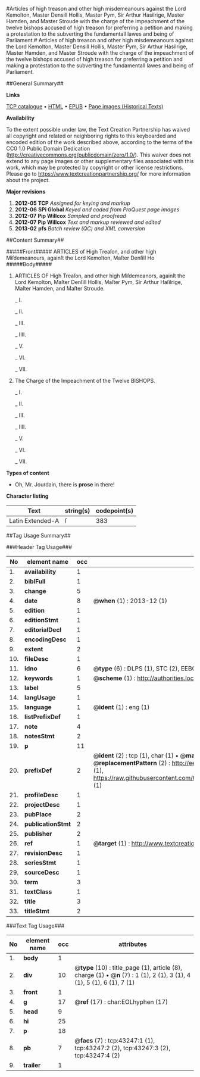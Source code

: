 #Articles of high treason and other high misdemeanours against the Lord Kemolton, Master Densill Hollis, Master Pym, Sir Arthur Hasilrige, Master Hamden, and Master Stroude with the charge of the impeachment of the twelve bishops accused of high treason for preferring a petition and making a protestation to the subverting the fundamentall lawes and being of Parliament.#
Articles of high treason and other high misdemeanours against the Lord Kemolton, Master Densill Hollis, Master Pym, Sir Arthur Hasilrige, Master Hamden, and Master Stroude with the charge of the impeachment of the twelve bishops accused of high treason for preferring a petition and making a protestation to the subverting the fundamentall lawes and being of Parliament.

##General Summary##

**Links**

[TCP catalogue](http://www.ota.ox.ac.uk/tcp/)  • 
[HTML](http://tei.it.ox.ac.uk/tcp/Texts-HTML/free/A25/A25931.html)  • 
[EPUB](http://tei.it.ox.ac.uk/tcp/Texts-EPUB/free/A25/A25931.epub) • 
[Page images (Historical Texts)](https://historicaltexts.jisc.ac.uk/eebo-09479814e)

**Availability**

To the extent possible under law, the Text Creation Partnership has waived all copyright and related or neighboring rights to this keyboarded and encoded edition of the work described above, according to the terms of the CC0 1.0 Public Domain Dedication (http://creativecommons.org/publicdomain/zero/1.0/). This waiver does not extend to any page images or other supplementary files associated with this work, which may be protected by copyright or other license restrictions. Please go to https://www.textcreationpartnership.org/ for more information about the project.

**Major revisions**

1. __2012-05__ __TCP__ *Assigned for keying and markup*
1. __2012-06__ __SPi Global__ *Keyed and coded from ProQuest page images*
1. __2012-07__ __Pip Willcox__ *Sampled and proofread*
1. __2012-07__ __Pip Willcox__ *Text and markup reviewed and edited*
1. __2013-02__ __pfs__ *Batch review (QC) and XML conversion*

##Content Summary##

#####Front#####
ARTICLES of High Treaſon, and other high Miſdemeanours, againſt the Lord Kemolton, Maſter Denſill Ho
#####Body#####

1. ARTICLES OF High Treaſon, and other high Miſdemeanors, againſt the Lord Kemolton, Maſter Denſill Hollis, Maſter Pym, Sir Arthur Haſilrige, Maſter Hamden, and Maſter Stroude.

    _ I.

    _ II.

    _ III.

    _ IIII.

    _ V.

    _ VI.

    _ VII.

1. The Charge of the Impeachment of the Twelve BISHOPS.

    _ I.

    _ II.

    _ III.

    _ IIII.

    _ V.

    _ VI.

    _ VII.

**Types of content**

  * Oh, Mr. Jourdain, there is **prose** in there!

**Character listing**


|Text|string(s)|codepoint(s)|
|---|---|---|
|Latin Extended-A|ſ|383|

##Tag Usage Summary##

###Header Tag Usage###

|No|element name|occ|attributes|
|---|---|---|---|
|1.|__availability__|1||
|2.|__biblFull__|1||
|3.|__change__|5||
|4.|__date__|8| @__when__ (1) : 2013-12 (1)|
|5.|__edition__|1||
|6.|__editionStmt__|1||
|7.|__editorialDecl__|1||
|8.|__encodingDesc__|1||
|9.|__extent__|2||
|10.|__fileDesc__|1||
|11.|__idno__|6| @__type__ (6) : DLPS (1), STC (2), EEBO-CITATION (1), OCLC (1), VID (1)|
|12.|__keywords__|1| @__scheme__ (1) : http://authorities.loc.gov/ (1)|
|13.|__label__|5||
|14.|__langUsage__|1||
|15.|__language__|1| @__ident__ (1) : eng (1)|
|16.|__listPrefixDef__|1||
|17.|__note__|4||
|18.|__notesStmt__|2||
|19.|__p__|11||
|20.|__prefixDef__|2| @__ident__ (2) : tcp (1), char (1)  •  @__matchPattern__ (2) : ([0-9\-]+):([0-9IVX]+) (1), (.+) (1)  •  @__replacementPattern__ (2) : http://eebo.chadwyck.com/downloadtiff?vid=$1&page=$2 (1), https://raw.githubusercontent.com/textcreationpartnership/Texts/master/tcpchars.xml#$1 (1)|
|21.|__profileDesc__|1||
|22.|__projectDesc__|1||
|23.|__pubPlace__|2||
|24.|__publicationStmt__|2||
|25.|__publisher__|2||
|26.|__ref__|1| @__target__ (1) : http://www.textcreationpartnership.org/docs/. (1)|
|27.|__revisionDesc__|1||
|28.|__seriesStmt__|1||
|29.|__sourceDesc__|1||
|30.|__term__|3||
|31.|__textClass__|1||
|32.|__title__|3||
|33.|__titleStmt__|2||


###Text Tag Usage###

|No|element name|occ|attributes|
|---|---|---|---|
|1.|__body__|1||
|2.|__div__|10| @__type__ (10) : title_page (1), article (8), charge (1)  •  @__n__ (7) : 1 (1), 2 (1), 3 (1), 4 (1), 5 (1), 6 (1), 7 (1)|
|3.|__front__|1||
|4.|__g__|17| @__ref__ (17) : char:EOLhyphen (17)|
|5.|__head__|9||
|6.|__hi__|25||
|7.|__p__|18||
|8.|__pb__|7| @__facs__ (7) : tcp:43247:1 (1), tcp:43247:2 (2), tcp:43247:3 (2), tcp:43247:4 (2)|
|9.|__trailer__|1||
